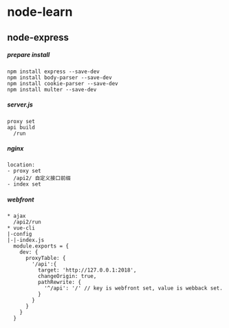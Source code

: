 # node-learn

## node-express

##### prepare install
    npm install express --save-dev
    npm install body-parser --save-dev
    npm install cookie-parser --save-dev
    npm install multer --save-dev

##### server.js
    proxy set
    api build
      /run

##### nginx
    location:
    - proxy set
      /api2/ 自定义接口前缀
    - index set

##### webfront
    * ajax
      /api2/run
    * vue-cli
    |-config
    |-|-index.js
      module.exports = {
        dev: {
          proxyTable: {
            '/api':{ 
              target: 'http://127.0.0.1:2018',
              changeOrigin: true,
              pathRewrite: {
                '^/api': '/' // key is webfront set, value is webback set.
              }
            }
          }
        }
      }